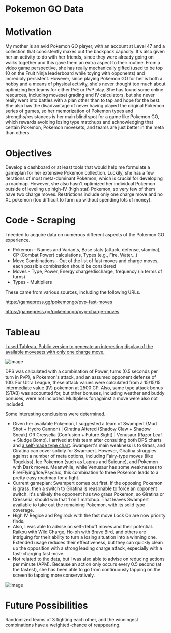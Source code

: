 # Pokemon GO Data
 
Motivation
==========
My mother is an avid Pokemon GO player, with an account at Level 47 and a collection that consistently maxes out the backpack capacity. It's also given her an activity to do with her friends, since they were already going on walks together and this gave them an extra aspect to their routine. From a video game perspective, she has really mechanically gifted (used to be top 10 on the Fruit Ninja leaderboard while toying with opponents) and incredibly persistent. However, since playing Pokemon GO for her is both a hobby and a means of physical activity, she's never thought too much about optimizing her teams for either PvE or PvP play. She has found some online resources, including moveset grading and IV calculators, but she never really went into battles with a plan other than to tap and hope for the best. She also has the disadvantage of never having played the original Pokemon series of games, so her memorization of Pokemon types and strengths/resistances is her main blind spot for a game like Pokemon GO, which rewards avoiding losing type matchups and acknowledging that certain Pokemon, Pokemon movesets, and teams are just better in the meta than others.

Objectives
==========
Develop a dashboard or at least tools that would help me formulate a gameplan for her extensive Pokemon collection. Luckily, she has a few iterations of most meta-dominant Pokemon, which is crucial for developing a roadmap. However, she also hasn't optimized her individual Pokemon outside of leveling up high-IV (high stat) Pokemon, so very few of them have two charge moves. Restrictions include only one charge move and no XL pokemon (too difficult to farm up without spending lots of money).

Code - Scraping
==========
I needed to acquire data on numerous different aspects of the Pokemon GO experience.

* Pokemon - Names and Variants, Base stats (attack, defense, stamina), CP (Combat Power) calculations, Types (e.g., Fire, Water...)
* Move Combinations - Out of the list of fast moves and charge moves, each possible combination should be considered
* Moves - Type, Power, Energy charge/discharge, frequency (in terms of turns)
* Types - Multipliers

These came from various sources, including the following URLs.

https://gamepress.gg/pokemongo/pvp-fast-moves

https://gamepress.gg/pokemongo/pvp-charge-moves


Tableau
==========
[I used Tableau, Public version to generate an interesting display of the available movesets with only one charge move.](https://public.tableau.com/app/profile/roger3881/viz/PokemonGoAllPossibleMovesets/UltraLeague2500CP)

![image](https://user-images.githubusercontent.com/78449574/142749909-7ac69911-c714-477b-8c71-be8b50f27fc5.png)

DPS was calculated with a combination of Power, turns (0.5 seconds per turn in PvP), a Pokemon's attack, and an assumed opponent defense of 100. For Ultra League, these attack values were calculated from a 15/15/15 intermediate value (IV) pokemon at 2500 CP. Also, same type attack bonus (STAB) was accounted for, but other bonuses, including weather and buddy bonuses, were not included. Multipliers for/against a move were also not included.

Some interesting conclusions were determined.

* Given her available Pokemon, I suggested a team of Swampert (Mud Shot + Hydro Cannon) | Giratina Altered (Shadow Claw + Shadow Sneak) OR Cresselia (Confusion + Future Sight) | Venusaur (Razor Leaf + Sludge Bomb). I arrived at this team after consulting both DPS charts and [a self-made type chart](https://public.tableau.com/app/profile/roger3881/viz/PokemonTypeEffectivenessTable/Sheet1). Swampert's main weakness is to Grass, and Giratina can cover solidly for Swampert. However, Giratina struggles against a number of meta options, including Fairy-type moves (like Togekiss), Ice Pokemon (such as Lapras and Suicune), and Pokemon with Dark moves. Meanwhile, while Venusaur has some weaknesses to Fire/Flying/Ice/Psychic, this combination fo three Pokemon leads to a pretty easy roadmap for a fight.
* Current gameplan: Swampert comes out first. If the opposing Pokemon is grass, then a switch to Giratina is reasonable to force an opponent switch. It's unlikely the opponent has two grass Pokemon, so Giratina or Cresselia, should win that 1 on 1 matchup. That leaves Swampert available to take out the remaining Pokemon, with its solid type coverage.
* High IV Regice and Regirock with the fast move Lock On are now priority finds. 
* Also, I was able to advise on self-debuff moves and their potential. Raikou with Wild Charge, Ho-oh with Brave Bird, and others are intriguing for their ability to turn a losing situation into a winning one. Extended usage reduces their effectiveness, but they can quickly clean up the opposition with a strong leading charge attack, especially with a fast-charging fast move.
* Not related to the data, but I was also able to advise on reducing actions per minute (APM). Because an action only occurs every 0.5 second (at the fastest), she has been able to go from continuously tapping on the screen to tapping more conservatively.

![image](https://user-images.githubusercontent.com/78449574/142749886-4b638a77-a9dc-46d3-9a8a-09e60f7ed7b1.png)


Future Possibilities
==========
Randomized teams of 3 fighting each other, and the winningest combinations have a weighted-chance of reappearing.
